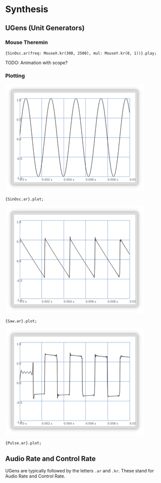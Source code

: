 # Synthesis

## UGens (Unit Generators)

### Mouse Theremin
```supercollider
{SinOsc.ar(freq: MouseX.kr(300, 2500), mul: MouseY.kr(0, 1))}.play;
```
TODO: Animation with scope?
### Plotting
![](sinoscplot.png)
```supercollider
{SinOsc.ar}.plot;
```
![](sawplot.png)
```supercollider
{Saw.ar}.plot;
```
![](pulseplot.png)
```supercollider
{Pulse.ar}.plot;
```

## Audio Rate and Control Rate
UGens are typically followed by the letters `.ar` and `.kr`. These stand for Audio Rate and Control Rate.
